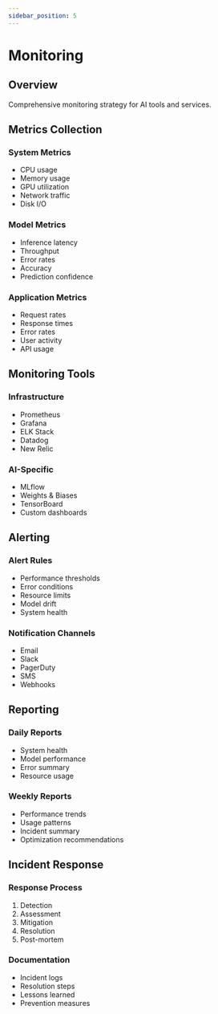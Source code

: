 ```yaml
---
sidebar_position: 5
---
```


# Monitoring

## Overview

Comprehensive monitoring strategy for AI tools and services.

## Metrics Collection

### System Metrics
- CPU usage
- Memory usage
- GPU utilization
- Network traffic
- Disk I/O

### Model Metrics
- Inference latency
- Throughput
- Error rates
- Accuracy
- Prediction confidence

### Application Metrics
- Request rates
- Response times
- Error rates
- User activity
- API usage

## Monitoring Tools

### Infrastructure
- Prometheus
- Grafana
- ELK Stack
- Datadog
- New Relic

### AI-Specific
- MLflow
- Weights & Biases
- TensorBoard
- Custom dashboards

## Alerting

### Alert Rules
- Performance thresholds
- Error conditions
- Resource limits
- Model drift
- System health

### Notification Channels
- Email
- Slack
- PagerDuty
- SMS
- Webhooks

## Reporting

### Daily Reports
- System health
- Model performance
- Error summary
- Resource usage

### Weekly Reports
- Performance trends
- Usage patterns
- Incident summary
- Optimization recommendations

## Incident Response

### Response Process
1. Detection
2. Assessment
3. Mitigation
4. Resolution
5. Post-mortem

### Documentation
- Incident logs
- Resolution steps
- Lessons learned
- Prevention measures 